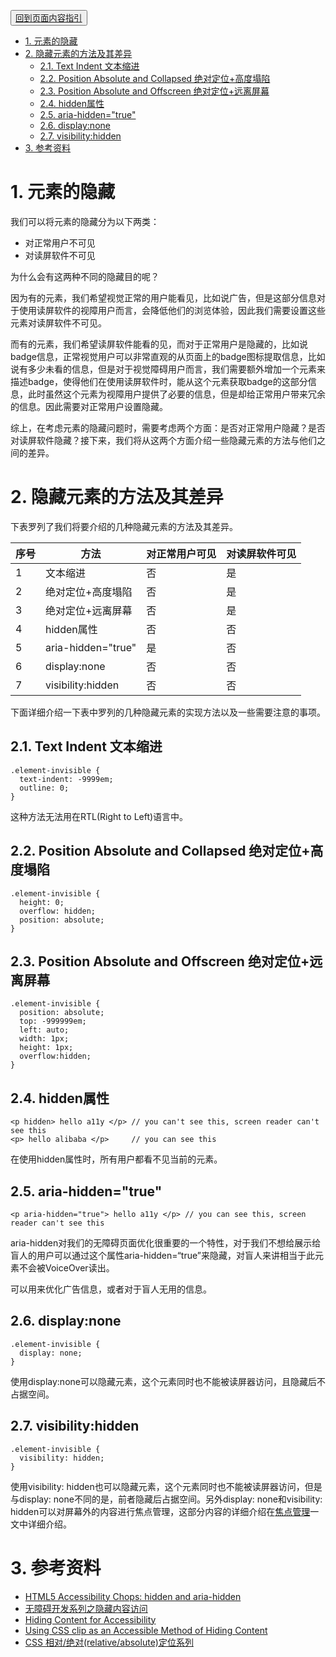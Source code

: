 <button>[回到页面内容指引](../content-creation.md)</button>
<!-- TOC -->

- [1. 元素的隐藏](#1-%E5%85%83%E7%B4%A0%E7%9A%84%E9%9A%90%E8%97%8F)
- [2. 隐藏元素的方法及其差异](#2-%E9%9A%90%E8%97%8F%E5%85%83%E7%B4%A0%E7%9A%84%E6%96%B9%E6%B3%95%E5%8F%8A%E5%85%B6%E5%B7%AE%E5%BC%82)
  - [2.1. Text Indent 文本缩进](#21-text-indent-%E6%96%87%E6%9C%AC%E7%BC%A9%E8%BF%9B)
  - [2.2. Position Absolute and Collapsed 绝对定位+高度塌陷](#22-position-absolute-and-collapsed-%E7%BB%9D%E5%AF%B9%E5%AE%9A%E4%BD%8D%E9%AB%98%E5%BA%A6%E5%A1%8C%E9%99%B7)
  - [2.3. Position Absolute and Offscreen 绝对定位+远离屏幕](#23-position-absolute-and-offscreen-%E7%BB%9D%E5%AF%B9%E5%AE%9A%E4%BD%8D%E8%BF%9C%E7%A6%BB%E5%B1%8F%E5%B9%95)
  - [2.4. hidden属性](#24-hidden%E5%B1%9E%E6%80%A7)
  - [2.5. aria-hidden="true"](#25-aria-hidden%22true%22)
  - [2.6. display:none](#26-displaynone)
  - [2.7. visibility:hidden](#27-visibilityhidden)
- [3. 参考资料](#3-%E5%8F%82%E8%80%83%E8%B5%84%E6%96%99)

<!-- /TOC -->
# 1. 元素的隐藏

我们可以将元素的隐藏分为以下两类：
- 对正常用户不可见
- 对读屏软件不可见

为什么会有这两种不同的隐藏目的呢？

因为有的元素，我们希望视觉正常的用户能看见，比如说广告，但是这部分信息对于使用读屏软件的视障用户而言，会降低他们的浏览体验，因此我们需要设置这些元素对读屏软件不可见。

而有的元素，我们希望读屏软件能看的见，而对于正常用户是隐藏的，比如说badge信息，正常视觉用户可以非常直观的从页面上的badge图标提取信息，比如说有多少未看的信息，但是对于视觉障碍用户而言，我们需要额外增加一个元素来描述badge，使得他们在使用读屏软件时，能从这个元素获取badge的这部分信息，此时虽然这个元素为视障用户提供了必要的信息，但是却给正常用户带来冗余的信息。因此需要对正常用户设置隐藏。

综上，在考虑元素的隐藏问题时，需要考虑两个方面：是否对正常用户隐藏？是否对读屏软件隐藏？接下来，我们将从这两个方面介绍一些隐藏元素的方法与他们之间的差异。

# 2. 隐藏元素的方法及其差异

下表罗列了我们将要介绍的几种隐藏元素的方法及其差异。

| 序号 | 方法               | 对正常用户可见 | 对读屏软件可见 |
| ---- | ------------------ | -------------- | -------------- |
| 1    | 文本缩进           | 否             | 是             |
| 2    | 绝对定位+高度塌陷  | 否             | 是             |
| 3    | 绝对定位+远离屏幕  | 否             | 是             |
| 4    | hidden属性         | 否             | 否             |
| 5    | aria-hidden="true" | 是             | 否             |
| 6    | display:none       | 否             | 否             |
| 7    | visibility:hidden  | 否             | 否             |



下面详细介绍一下表中罗列的几种隐藏元素的实现方法以及一些需要注意的事项。

## 2.1. Text Indent 文本缩进

```
.element-invisible {
  text-indent: -9999em;
  outline: 0;
}
```
这种方法无法用在RTL(Right to Left)语言中。

## 2.2. Position Absolute and Collapsed 绝对定位+高度塌陷

```
.element-invisible {
  height: 0;
  overflow: hidden;
  position: absolute;
}
```

## 2.3. Position Absolute and Offscreen 绝对定位+远离屏幕

```
.element-invisible {
  position: absolute;
  top: -999999em;
  left: auto;
  width: 1px;
  height: 1px;
  overflow:hidden;
}
```

## 2.4. hidden属性

```
<p hidden> hello a11y </p> // you can't see this, screen reader can't see this 
<p> hello alibaba </p>     // you can see this
```
在使用hidden属性时，所有用户都看不见当前的元素。

## 2.5. aria-hidden="true"

```
<p aria-hidden="true"> hello a11y </p> // you can see this, screen reader can't see this
```

aria-hidden对我们的无障碍页面优化很重要的一个特性，对于我们不想给展示给盲人的用户可以通过这个属性aria-hidden=“true”来隐藏，对盲人来讲相当于此元素不会被VoiceOver读出。

可以用来优化广告信息，或者对于盲人无用的信息。

## 2.6. display:none

```
.element-invisible {
  display: none;
}
```

使用display:none可以隐藏元素，这个元素同时也不能被读屏器访问，且隐藏后不占据空间。

## 2.7. visibility:hidden

```
.element-invisible {
  visibility: hidden;
}
```

使用visibility: hidden也可以隐藏元素，这个元素同时也不能被读屏器访问，但是与display: none不同的是，前者隐藏后占据空间。另外display: none和visibility: hidden可以对屏幕外的内容进行焦点管理，这部分内容的详细介绍在[焦点管理](https://yuque.antfin-inc.com/fusion-design-system/a11y/dn24ez)一文中详细介绍。


# 3. 参考资料
- [HTML5 Accessibility Chops: hidden and aria-hidden](https://developer.paciellogroup.com/blog/2012/05/html5-accessibility-chops-hidden-and-aria-hidden/)
- [无障碍开发系列之隐藏内容访问](https://blog.csdn.net/yc123h/article/details/51337398)
- [Hiding Content for Accessibility](https://snook.ca/archives/html_and_css/hiding-content-for-accessibility)
- [Using CSS clip as an Accessible Method of Hiding Content](http://adaptivethemes.com/using-css-clip-as-an-accessible-method-of-hiding-content)
- [CSS 相对/绝对(relative/absolute)定位系列](https://www.zhangxinxu.com/wordpress/2011/03/css-%E7%9B%B8%E5%AF%B9%E7%BB%9D%E5%AF%B9relativeabsolute%E5%AE%9A%E4%BD%8D%E7%B3%BB%E5%88%97%EF%BC%88%E4%B8%89%EF%BC%89/)
